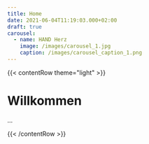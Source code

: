 ```yaml
---
title: Home
date: 2021-06-04T11:19:03.000+02:00
draft: true
carousel:
  - name: HAND Herz
    image: /images/carousel_1.jpg
    caption: /images/carousel_caption_1.png
---
```


{{< contentRow theme="light" >}}

# Willkommen

...

 {{< /contentRow >}}